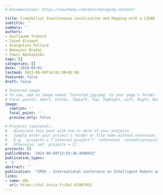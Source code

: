 ```yaml
---
# Documentation: https://wowchemy.com/docs/managing-content/

title: Credibilist Simultaneous Localization and Mapping with a LIDAR
subtitle: ''
summary: ''
authors:
- Guillaume Trehard
- Zayed Alsayed
- Evangeline Pollard
- Benazouz Bradai
- Fawzi Nashashibi
tags: []
categories: []
date: '2014-09-01'
lastmod: 2023-08-09T14:03:30+02:00
featured: false
draft: false

# Featured image
# To use, add an image named `featured.jpg/png` to your page's folder.
# Focal points: Smart, Center, TopLeft, Top, TopRight, Left, Right, BottomLeft, Bottom, BottomRight.
image:
  caption: ''
  focal_point: ''
  preview_only: false

# Projects (optional).
#   Associate this post with one or more of your projects.
#   Simply enter your project's folder or file name without extension.
#   E.g. `projects = ["internal-project"]` references `content/project/deep-learning/index.md`.
#   Otherwise, set `projects = []`.
projects: []
publishDate: '2023-08-09T12:03:30.460845Z'
publication_types:
- '1'
abstract: ''
publication: '*IROS - International Conference on Intelligent Robots and Systems*'
links:
- name: URL
  url: https://hal.inria.fr/hal-01067931
---
```

